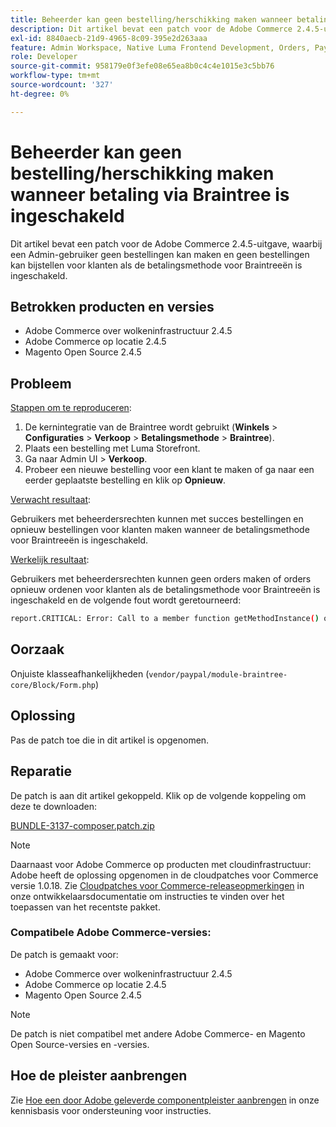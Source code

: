 ```yaml
---
title: Beheerder kan geen bestelling/herschikking maken wanneer betaling via Braintree is ingeschakeld
description: Dit artikel bevat een patch voor de Adobe Commerce 2.4.5-uitgave, waarbij een Admin-gebruiker geen bestellingen kan maken en geen bestellingen kan bijstellen voor klanten als de betalingsmethode voor Braintreeën is ingeschakeld.
exl-id: 8840aecb-21d9-4965-8c09-395e2d263aaa
feature: Admin Workspace, Native Luma Frontend Development, Orders, Payments
role: Developer
source-git-commit: 958179e0f3efe08e65ea8b0c4c4e1015e3c5bb76
workflow-type: tm+mt
source-wordcount: '327'
ht-degree: 0%

---
```


# Beheerder kan geen bestelling/herschikking maken wanneer betaling via Braintree is ingeschakeld

Dit artikel bevat een patch voor de Adobe Commerce 2.4.5-uitgave, waarbij een Admin-gebruiker geen bestellingen kan maken en geen bestellingen kan bijstellen voor klanten als de betalingsmethode voor Braintreeën is ingeschakeld.

## Betrokken producten en versies

* Adobe Commerce over wolkeninfrastructuur 2.4.5
* Adobe Commerce op locatie 2.4.5
* Magento Open Source 2.4.5

## Probleem

<u>Stappen om te reproduceren</u>:

1. De kernintegratie van de Braintree wordt gebruikt (**Winkels** > **Configuraties** > **Verkoop** > **Betalingsmethode** > **Braintree**).
1. Plaats een bestelling met Luma Storefront.
1. Ga naar Admin UI > **Verkoop**.
1. Probeer een nieuwe bestelling voor een klant te maken of ga naar een eerder geplaatste bestelling en klik op **Opnieuw**.

<u>Verwacht resultaat</u>:

Gebruikers met beheerdersrechten kunnen met succes bestellingen en opnieuw bestellingen voor klanten maken wanneer de betalingsmethode voor Braintreeën is ingeschakeld.

<u>Werkelijk resultaat</u>:

Gebruikers met beheerdersrechten kunnen geen orders maken of orders opnieuw ordenen voor klanten als de betalingsmethode voor Braintreeën is ingeschakeld en de volgende fout wordt geretourneerd:

```bash
report.CRITICAL: Error: Call to a member function getMethodInstance() on null in /app/vendor/paypal/module-braintree-core/Block/Form.php:174
```

## Oorzaak

Onjuiste klasseafhankelijkheden (`vendor/paypal/module-braintree-core/Block/Form.php`)

## Oplossing

Pas de patch toe die in dit artikel is opgenomen.

## Reparatie

De patch is aan dit artikel gekoppeld. Klik op de volgende koppeling om deze te downloaden:

[BUNDLE-3137-composer.patch.zip](assets/BUNDLE-3137-composer.patch.zip)

>[!NOTE]
>
>Daarnaast voor Adobe Commerce op producten met cloudinfrastructuur: Adobe heeft de oplossing opgenomen in de cloudpatches voor Commerce versie 1.0.18. Zie [Cloudpatches voor Commerce-releaseopmerkingen](https://devdocs.magento.com/cloud/release-notes/mcp-release-notes.html) in onze ontwikkelaarsdocumentatie om instructies te vinden over het toepassen van het recentste pakket.

### Compatibele Adobe Commerce-versies:

De patch is gemaakt voor:

* Adobe Commerce over wolkeninfrastructuur 2.4.5
* Adobe Commerce op locatie 2.4.5
* Magento Open Source 2.4.5

>[!NOTE]
>
>De patch is niet compatibel met andere Adobe Commerce- en Magento Open Source-versies en -versies.

## Hoe de pleister aanbrengen

Zie [Hoe een door Adobe geleverde componentpleister aanbrengen](/help/how-to/general/how-to-apply-a-composer-patch-provided-by-magento.md) in onze kennisbasis voor ondersteuning voor instructies.
